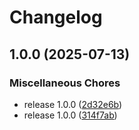# Changelog

## 1.0.0 (2025-07-13)


### Miscellaneous Chores

* release 1.0.0 ([2d32e6b](https://github.com/dmanuel64/dmanuel64.github.io/commit/2d32e6b5c93f0e5a4031c2c04eb8efc05a8f0b24))
* release 1.0.0 ([314f7ab](https://github.com/dmanuel64/dmanuel64.github.io/commit/314f7ab3ad6659ae2548a9584e8f7b8ed53e703d))
